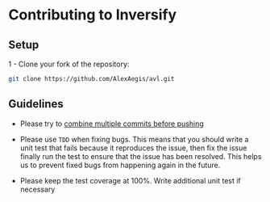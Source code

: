 # Contributing to Inversify

## Setup

1 - Clone your fork of the repository:

```bash
git clone https://github.com/AlexAegis/avl.git
```

## Guidelines

- Please try to [combine multiple commits before pushing](http://stackoverflow.com/questions/6934752/combining-multiple-commits-before-pushing-in-git)

- Please use `TDD` when fixing bugs. This means that you should write a unit test that fails because it reproduces the issue, then fix the issue finally run the test to ensure that the issue has been resolved. This helps us to prevent fixed bugs from happening again in the future.

- Please keep the test coverage at 100%. Write additional unit test if necessary

